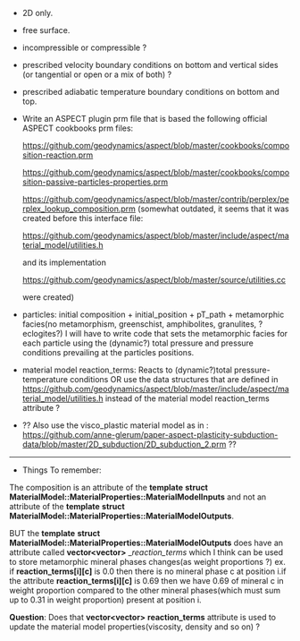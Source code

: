 - 2D only.
- free surface.
- incompressible or compressible ?
- prescribed velocity boundary conditions on bottom and vertical sides (or tangential or open or a mix of both) ?
- prescribed adiabatic temperature boundary conditions on bottom and top.
  
- Write an ASPECT plugin prm file that is based the following official ASPECT cookbooks prm files: 

   https://github.com/geodynamics/aspect/blob/master/cookbooks/composition-reaction.prm

   https://github.com/geodynamics/aspect/blob/master/cookbooks/composition-passive-particles-properties.prm

   https://github.com/geodynamics/aspect/blob/master/contrib/perplex/perplex_lookup_composition.prm
   (somewhat outdated, it seems that it was created before this interface file:

    https://github.com/geodynamics/aspect/blob/master/include/aspect/material_model/utilities.h

    and its implementation

    https://github.com/geodynamics/aspect/blob/master/source/utilities.cc

    were created)

-  particles: initial composition + initial_position + pT_path + 
metamorphic facies(no metamorphism, greenschist, amphibolites, granulites, ?eclogites?)
I will have to write code that sets the metamorphic facies for each particle
using the (dynamic?) total pressure and pressure conditions prevailing at the
particles positions.

-  material model reaction_terms: Reacts to (dynamic?)total pressure-temperature conditions OR use 
the data structures that are defined in
https://github.com/geodynamics/aspect/blob/master/include/aspect/material_model/utilities.h
instead of the material model reaction_terms attribute ?  
 
- ?? Also use the visco_plastic material model as in :
https://github.com/anne-glerum/paper-aspect-plasticity-subduction-data/blob/master/2D_subduction/2D_subduction_2.prm ??
 

------------------------------------------------------------------
- Things To remember:
 
The composition is an attribute of the __template__ __<int dim>struct__ __MaterialModel::MaterialProperties::MaterialModelInputs__
and not an attribute of the __template__ __<int dim>struct__ __MaterialModel::MaterialProperties::MaterialModelOutputs__.

BUT the __template__ __<int dim>struct__ __MaterialModel::MaterialProperties::MaterialModelOutputs__ does have
an attribute called __vector<vector<double>>__ __reaction_terms_ which I think can be used to store metamorphic
mineral phases changes(as weight proportions ?) ex. if __reaction_terms[i][c]__ is 0.0 then there is no mineral
phase c at position i.if the attribute __reaction_terms[i][c]__ is 0.69 then we have 0.69 of mineral c in weight
proportion compared to the other mineral phases(which must sum up to 0.31 in weight proportion) present at position i.

__Question__: Does that __vector<vector<double>>__ __reaction_terms__ attribute is used to update the material
model properties(viscosity, density and so on) ?
